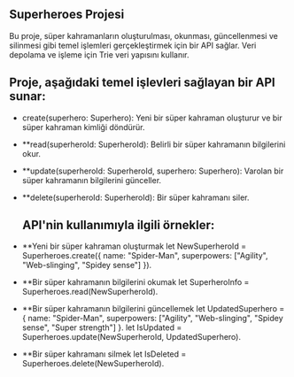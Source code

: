 ## Superheroes Projesi
Bu proje, süper kahramanların oluşturulması, okunması, güncellenmesi ve silinmesi gibi temel işlemleri gerçekleştirmek için bir API sağlar. Veri depolama ve işleme için Trie veri yapısını kullanır.

## Proje, aşağıdaki temel işlevleri sağlayan bir API sunar:

- create(superhero: Superhero): Yeni bir süper kahraman oluşturur ve bir süper kahraman kimliği döndürür.
- **read(superheroId: SuperheroId): Belirli bir süper kahramanın bilgilerini okur.
- **update(superheroId: SuperheroId, superhero: Superhero): Varolan bir süper kahramanın bilgilerini günceller.
- **delete(superheroId: SuperheroId): Bir süper kahramanı siler.

  ## API'nin kullanımıyla ilgili örnekler:

- **Yeni bir süper kahraman oluşturmak
let NewSuperheroId = Superheroes.create({
  name: "Spider-Man",
  superpowers: ["Agility", "Web-slinging", "Spidey sense"]
}).

- **Bir süper kahramanın bilgilerini okumak
let SuperheroInfo = Superheroes.read(NewSuperheroId).

- **Bir süper kahramanın bilgilerini güncellemek
let UpdatedSuperhero = {
  name: "Spider-Man",
  superpowers: ["Agility", "Web-slinging", "Spidey sense", "Super strength"]
}.
let IsUpdated = Superheroes.update(NewSuperheroId, UpdatedSuperhero).

- **Bir süper kahramanı silmek
let IsDeleted = Superheroes.delete(NewSuperheroId).
